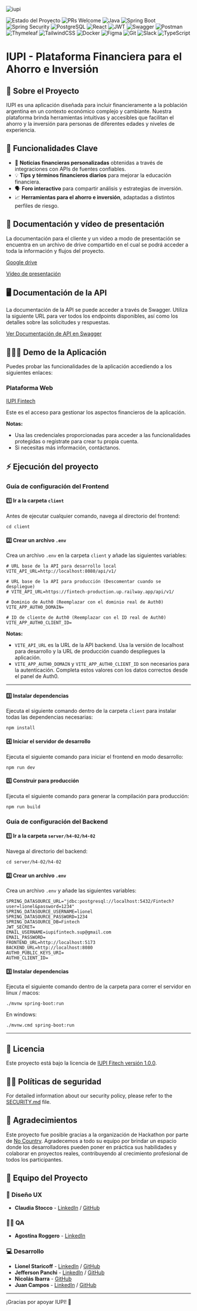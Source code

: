 ![iupi](https://github.com/user-attachments/assets/0c295b15-c021-4d24-9912-d0bb067b460d)

![Estado del Proyecto](https://img.shields.io/badge/Estado-Lanzamiento-green) ![PRs Welcome](https://img.shields.io/badge/PRs-welcome-green) ![Java](https://img.shields.io/badge/Java-007396?logo=java&logoColor=white&color=007396) ![Spring Boot](https://img.shields.io/badge/Spring--Boot-6DB33F?logo=spring-boot&logoColor=white&color=6DB33F) ![Spring Security](https://img.shields.io/badge/Spring--Security-6DB33F?logo=spring-security&logoColor=white&color=6DB33F) ![PostgreSQL](https://img.shields.io/badge/PostgreSQL-336791?logo=postgresql&logoColor=white&color=336791) ![React](https://img.shields.io/badge/React-20232A?logo=react&logoColor=61DAFB&color=61DAFB) ![JWT](https://img.shields.io/badge/JWT-black?logo=json-web-tokens&logoColor=white&color=black) ![Swagger](https://img.shields.io/badge/Swagger-85EA2D?logo=swagger&logoColor=black&color=85EA2D) ![Postman](https://img.shields.io/badge/Postman-FF6C37?logo=postman&logoColor=white&color=FF6C37) ![Thymeleaf](https://img.shields.io/badge/Thymeleaf-005F0F?logo=thymeleaf&logoColor=white&color=005F0F) ![TailwindCSS](https://img.shields.io/badge/TailwindCSS-06B6D4?logo=tailwindcss&logoColor=white&color=06B6D4) ![Docker](https://img.shields.io/badge/Docker-2496ED?logo=docker&logoColor=white&color=2496ED) ![Figma](https://img.shields.io/badge/Figma-000000?logo=figma&logoColor=white&color=000000) ![Git](https://img.shields.io/badge/Git-F05032?logo=git&logoColor=white&color=F05032) ![Slack](https://img.shields.io/badge/Slack-4A154B?logo=slack&logoColor=white&color=4A154B) ![TypeScript](https://img.shields.io/badge/TypeScript-3178C6?logo=typescript&logoColor=white&color=3178C6)

# IUPI - Plataforma Financiera para el Ahorro e Inversión

## 📌 Sobre el Proyecto

IUPI es una aplicación diseñada para incluir financieramente a la población argentina en un contexto económico complejo y cambiante. Nuestra plataforma brinda herramientas intuitivas y accesibles que facilitan el ahorro y la inversión para personas de diferentes edades y niveles de experiencia.

## 🚀 Funcionalidades Clave

- 📢 **Noticias financieras personalizadas** obtenidas a través de integraciones con APIs de fuentes confiables.
- 💡 **Tips y términos financieros diarios** para mejorar la educación financiera.
- 🗣️ **Foro interactivo** para compartir análisis y estrategias de inversión.
- 📈 **Herramientas para el ahorro e inversión**, adaptadas a distintos perfiles de riesgo.

## 📄 Documentación y vídeo de presentación

La documentación para el cliente y un video a modo de presentación se encuentra en un archivo de drive compartido en el cual se podrá acceder a toda la información y flujos del proyecto.

[Google drive](https://drive.google.com/drive/folders/1HFAL2TtVbyFZHMYeTxPR0Yk78lqQnoiK)

[Vídeo de presentación](https://www.youtube.com/watch?v=h5FeWcmCuYY&ab_channel=LionelStaricoff)

## 🖥️ Documentación de la API

La documentación de la API se puede acceder a través de Swagger. Utiliza la siguiente URL para ver todos los endpoints disponibles, así como los detalles sobre las solicitudes y respuestas.

[Ver Documentación de API en Swagger](https://no-country-fintech-production.up.railway.app/swagger-ui/index.html)

## 👨🏿‍💻 Demo de la Aplicación

Puedes probar las funcionalidades de la aplicación accediendo a los siguientes enlaces:

### Plataforma Web

[IUPI Fintech](https://iupi.vercel.app/)

Este es el acceso para gestionar los aspectos financieros de la aplicación.

**Notas:**

- Usa las credenciales proporcionadas para acceder a las funcionalidades protegidas o regístrate para crear tu propia cuenta.
- Si necesitas más información, contáctanos.

## ⚡️ Ejecución del proyecto

### Guía de configuración del Frontend

#### 1️⃣ Ir a la carpeta `client`

Antes de ejecutar cualquier comando, navega al directorio del frontend:

```
cd client
```

#### 2️⃣ Crear un archivo `.env`

Crea un archivo `.env` en la carpeta `client` y añade las siguientes variables:

```
# URL base de la API para desarrollo local
VITE_API_URL=http://localhost:8080/api/v1/

# URL base de la API para producción (Descomentar cuando se despliegue)
# VITE_API_URL=https://fintech-production.up.railway.app/api/v1/

# Dominio de Auth0 (Reemplazar con el dominio real de Auth0)
VITE_APP_AUTH0_DOMAIN=

# ID de cliente de Auth0 (Reemplazar con el ID real de Auth0)
VITE_APP_AUTH0_CLIENT_ID=
```

**Notas:**

- `VITE_API_URL` es la URL de la API backend. Usa la versión de localhost para desarrollo y la URL de producción cuando despliegues la aplicación.
- `VITE_APP_AUTH0_DOMAIN` y `VITE_APP_AUTH0_CLIENT_ID` son necesarios para la autenticación. Completa estos valores con los datos correctos desde el panel de Auth0.

---

#### 3️⃣ Instalar dependencias

Ejecuta el siguiente comando dentro de la carpeta `client` para instalar todas las dependencias necesarias:

```
npm install
```

#### 4️⃣ Iniciar el servidor de desarrollo

Ejecuta el siguiente comando para iniciar el frontend en modo desarrollo:

```
npm run dev
```

#### 5️⃣ Construir para producción

Ejecuta el siguiente comando para generar la compilación para producción:

```
npm run build
```

### Guía de configuración del Backend

#### 1️⃣ Ir a la carpeta `server/h4-02/h4-02`

Navega al directorio del backend:

```
cd server/h4-02/h4-02
```

#### 2️⃣ Crear un archivo `.env`

Crea un archivo `.env` y añade las siguientes variables:

```
SPRING_DATASOURCE_URL="jdbc:postgresql://localhost:5432/Fintech?user=lionel&password=1234"
SPRING_DATASOURCE_USERNAME=lionel
SPRING_DATASOURCE_PASSWORD=1234
SPRING_DATASOURCE_DB=Fintech
JWT_SECRET=
EMAIL_USERNAME=iupifintech.sup@gmail.com
EMAIL_PASSWORD=
FRONTEND_URL=http://localhost:5173
BACKEND_URL=http://localhost:8080
AUTH0_PUBLIC_KEYS_URI=
AUTH0_CLIENT_ID=
```

#### 3️⃣ Instalar dependencias

Ejecuta el siguiente comando dentro de la carpeta para correr el servidor en linux / macos:

```
./mvnw spring-boot:run

```

En windows:

```
./mvnw.cmd spring-boot:run

```

---

## 🪪 Licencia

Este proyecto está bajo la licencia de [IUPI Fitech versión 1.0.0](./LICENSE).

## 👮🏿 Políticas de seguridad

For detailed information about our security policy, please refer to the [SECURITY.md](SECURITY.md) file.

## 🥶 Agradecimientos

Este proyecto fue posible gracias a la organización de Hackathon por parte de [No Country](https://www.nocountry.tech/). Agradecemos a todo su equipo por brindar un espacio donde los desarrolladores pueden poner en práctica sus habilidades y colaborar en proyectos reales, contribuyendo al crecimiento profesional de todos los participantes.

## 👥 Equipo del Proyecto

### 🎨 Diseño UX

- **Claudia Stocco** - [LinkedIn](https://www.linkedin.com/in/claudia-stocco) / [GitHub](https://github.com/ClaudiaSTOCCO)

### 🕵️‍♀️ QA

- **Agostina Roggero** - [LinkedIn](https://www.linkedin.com/in/agostina-roggero/)

### 💻 Desarrollo

- **Lionel Staricoff** - [LinkedIn](https://www.linkedin.com/in/lionel-staricoff/) / [GitHub](https://github.com/LionelStaricoff)
- **Jefferson Panchi** - [LinkedIn](https://www.linkedin.com/in/jefferson-panchi-chacon/) / [GitHub](https://github.com/jfpanchi)
- **Nicolás Ibarra** - [GitHub](https://github.com/HikingCarrot7)
- **Juan Campos** - [LinkedIn](https://www.linkedin.com/in/jumacaq/) / [GitHub](https://github.com/jumacaq)

---

¡Gracias por apoyar IUPI! 🚀
